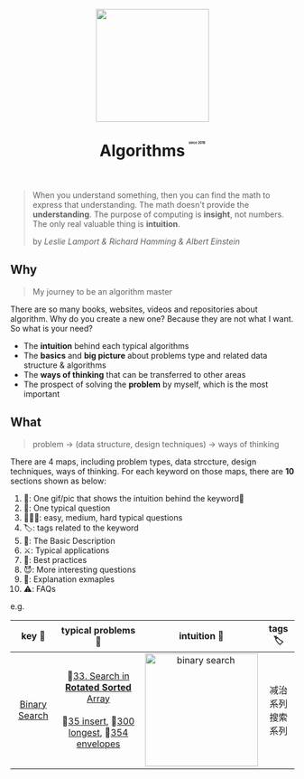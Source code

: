 <h1 align="center">
<br>
  <a href="https://github.com/willwang-x/algorithms-with-illustrations"><img src="https://i.imgur.com/LHa5zz2.png"Aogrithms with Illustration" width=200"></a>
  <br>
    <br>
  Algorithms <sup style="font-size: 20%; vertical-align: top;">since 2018
</sup>  <br><br>
</h1>

> When you understand something, then you can find the math to express that understanding. The math doesn't provide the **understanding**. The purpose of computing is **insight**, not numbers. The only real valuable thing is **intuition**.  
> 
> by *Leslie Lamport & Richard Hamming & Albert Einstein*


## Why 

> My journey to be an algorithm master

There are so many books, websites, videos and repositories about algorithm. Why do you create a new one? Because they are not what I want. So what is your need?

* The **intuition** behind each typical algorithms
* The **basics** and **big picture** about problems type and related data structure & algorithms
* The **ways of thinking** that can be transferred to other areas
* The prospect of solving the **problem** by myself, which is the most important 

## What 

> problem -> (data structure, design techniques) -> ways of thinking

There are 4 maps, including problem types, data strccture, design techniques, ways of thinking. For each keyword on those maps, there are **10** sections shown as below:

1. 🌠: One gif/pic that shows the intuition behind the keyword🔑
1. 🌟: One typical question
1. 👾👻👹: easy, medium, hard typical questions
1. 🏷: tags related to the keyword
1. 📝: The Basic Description
1. ⚔️: Typical applications
1. 🤺: Best practices
1. 😈: More interesting questions
1. 💬: Explanation exmaples
1. ⚠️: FAQs

e.g. 

| key 🔑 | typical problems🌟 | intuition 🌠 | tags 🏷 |
| :--------: | :---------: | :----------: | :---------: |
| [Binary Search](https://github.com/willwang-x/algorithms-with-illustrations/blob/master/cornerstone/binary-search.md) | 🌟[33. Search in **Rotated** **Sorted** Array](https://leetcode.com/problems/search-in-rotated-sorted-array-ii/description/) <br><br> 👾[35 insert](https://leetcode.com/problems/search-insert-position/), 👻[300 longest](https://leetcode.com/problems/longest-increasing-subsequence/), 👹[354 envelopes](https://leetcode.com/problems/russian-doll-envelopes/)  |<img src="https://i.imgur.com/7Wh8Jm3.gif" alt="binary search" width="200"/>  | 减治系列 <br> 搜索系列 |